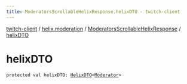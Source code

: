 ```yaml
---
title: ModeratorsScrollableHelixResponse.helixDTO - twitch-client
---
```


[twitch-client](../../index.html) / [helix.moderation](../index.html) / [ModeratorsScrollableHelixResponse](index.html) / [helixDTO](./helix-d-t-o.html)

# helixDTO

`protected val helixDTO: `[`HelixDTO`](../../helix.http.model/-helix-d-t-o/index.html)`<`[`Moderator`](../../helix.moderation.model/-moderator/index.html)`>`